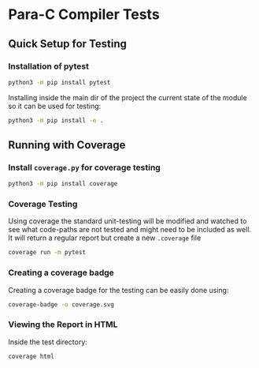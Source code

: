 # Para-C Compiler Tests

## Quick Setup for Testing

### Installation of pytest

```bash
python3 -m pip install pytest 
```

Installing inside the main dir of the project the current state of the module
so it can be used for testing:

```bash
python3 -m pip install -e .
```

## Running with Coverage

### Install `coverage.py` for coverage testing

```bash
python3 -m pip install coverage
```

### Coverage Testing

Using coverage the standard unit-testing will be modified and watched to see
what code-paths are not tested and might need to be included as well. It will
return a regular report but create a new `.coverage` file

```bash
coverage run -m pytest
```

### Creating a coverage badge

Creating a coverage badge for the testing can be easily done using:

```bash
coverage-badge -o coverage.svg
```

### Viewing the Report in HTML

Inside the test directory:

```bash
coverage html
```
